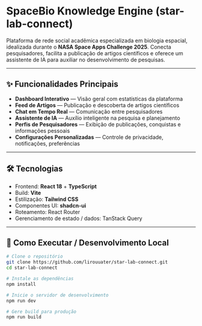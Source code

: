 # SpaceBio Knowledge Engine (star-lab-connect)

Plataforma de rede social acadêmica especializada em biologia espacial, idealizada durante o **NASA Space Apps Challenge 2025**. Conecta pesquisadores, facilita a publicação de artigos científicos e oferece um assistente de IA para auxiliar no desenvolvimento de pesquisas.

---

## ✨ Funcionalidades Principais

- **Dashboard Interativo** — Visão geral com estatísticas da plataforma  
- **Feed de Artigos** — Publicação e descoberta de artigos científicos  
- **Chat em Tempo Real** — Comunicação entre pesquisadores  
- **Assistente de IA** — Auxílio inteligente na pesquisa e planejamento  
- **Perfis de Pesquisadores** — Exibição de publicações, conquistas e informações pessoais  
- **Configurações Personalizadas** — Controle de privacidade, notificações, preferências  

---

## 🛠 Tecnologias

- Frontend: **React 18** + **TypeScript**  
- Build: **Vite**  
- Estilização: **Tailwind CSS**  
- Componentes UI: **shadcn-ui**  
- Roteamento: React Router  
- Gerenciamento de estado / dados: TanStack Query  

---

## 🚀 Como Executar / Desenvolvimento Local

```bash
# Clone o repositório
git clone https://github.com/lirouuater/star-lab-connect.git
cd star-lab-connect

# Instale as dependências
npm install

# Inicie o servidor de desenvolvimento
npm run dev

# Gere build para produção
npm run build

